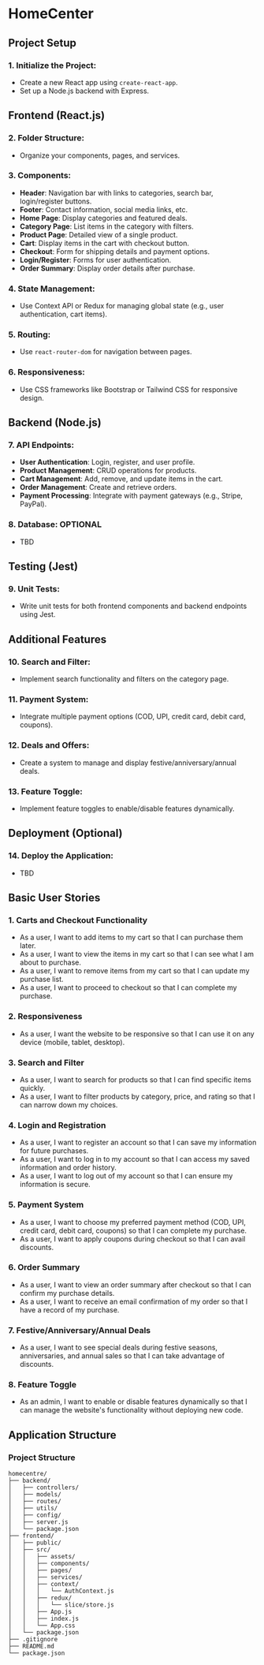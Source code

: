 # HomeCenter

## Project Setup

### 1. Initialize the Project:
- Create a new React app using `create-react-app`.
- Set up a Node.js backend with Express.

## Frontend (React.js)

### 2. Folder Structure:
- Organize your components, pages, and services.

### 3. Components:
- **Header**: Navigation bar with links to categories, search bar, login/register buttons.
- **Footer**: Contact information, social media links, etc.
- **Home Page**: Display categories and featured deals.
- **Category Page**: List items in the category with filters.
- **Product Page**: Detailed view of a single product.
- **Cart**: Display items in the cart with checkout button.
- **Checkout**: Form for shipping details and payment options.
- **Login/Register**: Forms for user authentication.
- **Order Summary**: Display order details after purchase.

### 4. State Management:
- Use Context API or Redux for managing global state (e.g., user authentication, cart items).

### 5. Routing:
- Use `react-router-dom` for navigation between pages.

### 6. Responsiveness:
- Use CSS frameworks like Bootstrap or Tailwind CSS for responsive design.

## Backend (Node.js)

### 7. API Endpoints:
- **User Authentication**: Login, register, and user profile.
- **Product Management**: CRUD operations for products.
- **Cart Management**: Add, remove, and update items in the cart.
- **Order Management**: Create and retrieve orders.
- **Payment Processing**: Integrate with payment gateways (e.g., Stripe, PayPal).

### 8. Database: OPTIONAL
- TBD

## Testing (Jest)

### 9. Unit Tests:
- Write unit tests for both frontend components and backend endpoints using Jest.

## Additional Features

### 10. Search and Filter:
- Implement search functionality and filters on the category page.

### 11. Payment System:
- Integrate multiple payment options (COD, UPI, credit card, debit card, coupons).

### 12. Deals and Offers:
- Create a system to manage and display festive/anniversary/annual deals.

### 13. Feature Toggle:
- Implement feature toggles to enable/disable features dynamically.

## Deployment (Optional)

### 14. Deploy the Application:
- TBD

## Basic User Stories

### 1. Carts and Checkout Functionality
- As a user, I want to add items to my cart so that I can purchase them later.
- As a user, I want to view the items in my cart so that I can see what I am about to purchase.
- As a user, I want to remove items from my cart so that I can update my purchase list.
- As a user, I want to proceed to checkout so that I can complete my purchase.

### 2. Responsiveness
- As a user, I want the website to be responsive so that I can use it on any device (mobile, tablet, desktop).

### 3. Search and Filter
- As a user, I want to search for products so that I can find specific items quickly.
- As a user, I want to filter products by category, price, and rating so that I can narrow down my choices.

### 4. Login and Registration
- As a user, I want to register an account so that I can save my information for future purchases.
- As a user, I want to log in to my account so that I can access my saved information and order history.
- As a user, I want to log out of my account so that I can ensure my information is secure.

### 5. Payment System
- As a user, I want to choose my preferred payment method (COD, UPI, credit card, debit card, coupons) so that I can complete my purchase.
- As a user, I want to apply coupons during checkout so that I can avail discounts.

### 6. Order Summary
- As a user, I want to view an order summary after checkout so that I can confirm my purchase details.
- As a user, I want to receive an email confirmation of my order so that I have a record of my purchase.

### 7. Festive/Anniversary/Annual Deals
- As a user, I want to see special deals during festive seasons, anniversaries, and annual sales so that I can take advantage of discounts.

### 8. Feature Toggle
- As an admin, I want to enable or disable features dynamically so that I can manage the website's functionality without deploying new code.

## Application Structure

### Project Structure
```
homecentre/
├── backend/
│   ├── controllers/
│   ├── models/
│   ├── routes/
│   ├── utils/
│   ├── config/
│   ├── server.js
│   └── package.json
├── frontend/
│   ├── public/
│   ├── src/
│   │   ├── assets/
│   │   ├── components/
│   │   ├── pages/
│   │   ├── services/
│   │   ├── context/
│   │   │   └── AuthContext.js
│   │   ├── redux/
│   │   │   └── slice/store.js
│   │   ├── App.js
│   │   ├── index.js
│   │   └── App.css
│   └── package.json
├── .gitignore
├── README.md
└── package.json